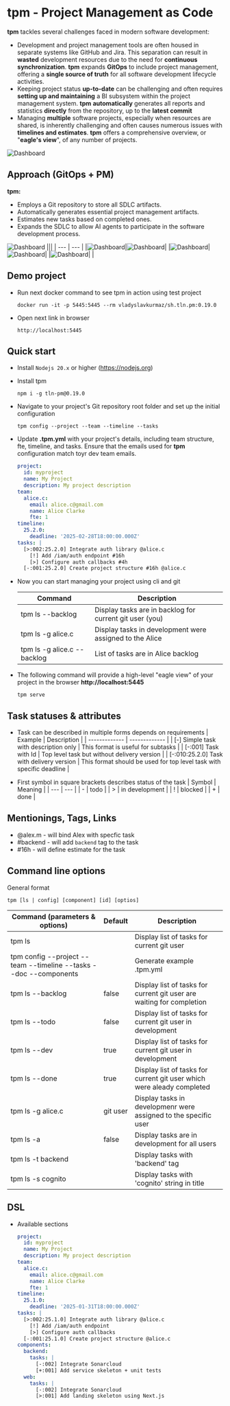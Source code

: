 # tpm - Project Management as Code
**tpm** tackles several challenges faced in modern software development:
  * Development and project management tools are often housed in separate systems like GitHub and Jira. This separation can result in **wasted** development resources due to the need for **continuous synchronization**. **tpm** expands **GitOps** to include project management, offering a **single source of truth** for all software development lifecycle activities.
  * Keeping project status **up-to-date** can be challenging and often requires **setting up and maintaining** a BI subsystem within the project management system. **tpm** **automatically** generates all reports and statistics **directly** from the repository, up to the **latest commit**
  * Managing **multiple** software projects, especially when resources are shared, is inherently challenging and often causes numerous issues with **timelines and estimates**. **tpm** offers a comprehensive overview, or "**eagle's view**", of any number of projects.

![Dashboard](docs/tpm-pm-issues.png)

## Approach (GitOps + PM)
**tpm:**
- Employs a Git repository to store all SDLC artifacts.
- Automatically generates essential project management artifacts.
- Estimates new tasks based on completed ones.
- Expands the SDLC to allow AI agents to participate in the software development process.

![Dashboard](docs/tpm-pm-as-code.png)
|||
| --- | --- |
|![Dashboard](docs/tpm-01.png)|![Dashboard](docs/tpm-02.png)|
|![Dashboard](docs/tpm-03.png)|![Dashboard](docs/tpm-04.png)|
|![Dashboard](docs/tpm-05.png)| |

## Demo project
* Run next docker command to see tpm in action using test project
  ```
  docker run -it -p 5445:5445 --rm vladyslavkurmaz/sh.tln.pm:0.19.0
  ```
* Open next link in browser
  ```
  http://localhost:5445
  ```

## Quick start

* Install `Nodejs 20.x` or higher (https://nodejs.org)
* Install tpm
  ```
  npm i -g tln-pm@0.19.0
  ```
* Navigate to your project's Git repository root folder and set up the initial configuration
  ```
  tpm config --project --team --timeline --tasks
  ```
* Update **.tpm.yml** with your project's details, including team structure, fte, timeline, and tasks. Ensure that the emails used for **tpm** configuration match toyr dev team emails.

  ```yml
  project:
    id: myproject
    name: My Project
    description: My project description
  team:
    alice.c:
      email: alice.c@gmail.com
      name: Alice Clarke
      fte: 1
  timeline:
    25.2.0:
      deadline: '2025-02-28T18:00:00.000Z'
  tasks: |
    [>:002:25.2.0] Integrate auth library @alice.c
      [!] Add /iam/auth endpoint #16h
      [>] Configure auth callbacks #4h
    [-:001:25.2.0] Create project structure #16h @alice.c
  ```
* Now you can start managing your project using cli and git

  | Command | Description |
  | ------------- | -------------
  | tpm ls --backlog | Display tasks are in backlog for current git user (you) |
  | tpm ls -g alice.c | Display tasks in development were assigned to the Alice |
  | tpm ls -g alice.c --backlog | List of tasks are in Alice backlog |
* The following command will provide a high-level "eagle view" of your project in the browser **http://localhost:5445**
  ```
  tpm serve
  ```

## Task statuses & attributes
  * Task can be described in multiple forms depends on requirements
    | Example  | Description |
    | ------------- | ------------- |
    | [-] Simple task with description only | This format is useful for subtasks |
    | [-:001] Task with Id | Top level task but without delivery version |
    | [-:010:25.2.0] Task with delivery version | This format should be used for top level task with specific deadline |
  
  * First symbol in square brackets describes status of the task
    | Symbol | Meaning         |
    | ---    | ---             |
    | \-     | todo            |
    | >      | in development  |
    | !      | blocked         |
    | \+     | done            |

## Mentionings, Tags, Links
  * @alex.m - will bind Alex with specfic task
  * #backend - will add `backend` tag to the task
  * #16h - will define estimate for the task

## Command line options
General format
```
tpm [ls | config] [component] [id] [optios]
```
| Command (parameters & options)  | Default | Description |
| ------------- | ------------- | ------------- |
| tpm ls | | Display list of tasks for current git user |
| tpm config --project --team --timeline --tasks --doc --components | | Generate example .tpm.yml |
| tpm ls --backlog | false | Display list of tasks for current git user are waiting for completion |
| tpm ls --todo | false | Display list of tasks for current git user in development |
| tpm ls --dev | true | Display list of tasks for current git user in development |
| tpm ls --done | true | Display list of tasks for current git user which were aleady completed |
| tpm ls -g alice.c | git user |  Display tasks in developmenr were assigned to the specific user |
| tpm ls -a | false | Display tasks are in development for all users |
| tpm ls -t backend | | Display tasks with 'backend' tag |
| tpm ls -s cognito | | Display tasks with 'cognito' string in title |

## DSL

* Available sections

  ```yml
  project:
    id: myproject
    name: My Project
    description: My project description
  team:
    alice.c:
      email: alice.c@gmail.com
      name: Alice Clarke
      fte: 1
  timeline:
    25.1.0:
      deadline: '2025-01-31T18:00:00.000Z'
  tasks: |
    [>:002:25.1.0] Integrate auth library @alice.c
      [!] Add /iam/auth endpoint
      [>] Configure auth callbacks
    [-:001:25.1.0] Create project structure @alice.c
  components:
    backend:
      tasks: |
        [-:002] Integrate Sonarcloud
        [+:001] Add service skeleton + unit tests
    web:
      tasks: |
        [-:002] Integrate Sonarcloud
        [>:001] Add landing skeleton using Next.js
  ```  
